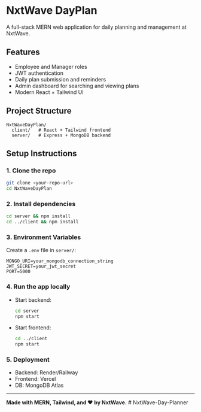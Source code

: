 # NxtWave DayPlan

A full-stack MERN web application for daily planning and management at NxtWave.

## Features
- Employee and Manager roles
- JWT authentication
- Daily plan submission and reminders
- Admin dashboard for searching and viewing plans
- Modern React + Tailwind UI

## Project Structure
```
NxtWaveDayPlan/
  client/   # React + Tailwind frontend
  server/   # Express + MongoDB backend
```

## Setup Instructions

### 1. Clone the repo
```sh
git clone <your-repo-url>
cd NxtWaveDayPlan
```

### 2. Install dependencies
```sh
cd server && npm install
cd ../client && npm install
```

### 3. Environment Variables
Create a `.env` file in `server/`:
```
MONGO_URI=your_mongodb_connection_string
JWT_SECRET=your_jwt_secret
PORT=5000
```

### 4. Run the app locally
- Start backend:
  ```sh
  cd server
  npm start
  ```
- Start frontend:
  ```sh
  cd ../client
  npm start
  ```

### 5. Deployment
- Backend: Render/Railway
- Frontend: Vercel
- DB: MongoDB Atlas

---

**Made with MERN, Tailwind, and ❤️ by NxtWave.** #   N x t W a v e - D a y - P l a n n e r  
 